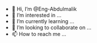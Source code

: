 - 👋 Hi, I’m @Eng-Abdulmalik
- 👀 I’m interested in ...
- 🌱 I’m currently learning ...
- 💞️ I’m looking to collaborate on   ...
- 📫 How to reach me ...

<!---
Eng-Abdulmalik/Eng-Abdulmalik is a ✨ special ✨ repository because its `README.md` (this file) appears on your GitHub profile.
You can click the Preview link to take a look at your changes.
--->
